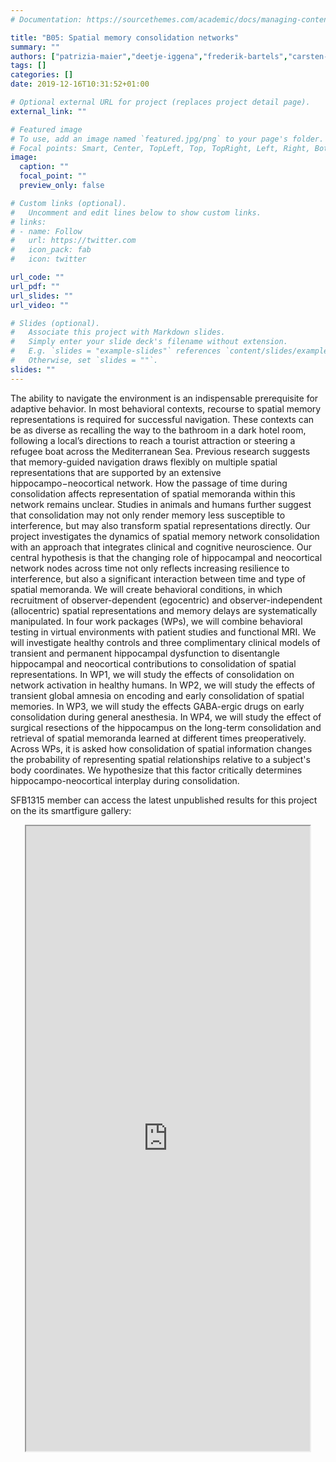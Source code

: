 ```yaml
---
# Documentation: https://sourcethemes.com/academic/docs/managing-content/

title: "B05: Spatial memory consolidation networks"
summary: ""
authors: ["patrizia-maier","deetje-iggena","frederik-bartels","carsten-finke","christoph-johannes-ploner"]
tags: []
categories: []
date: 2019-12-16T10:31:52+01:00

# Optional external URL for project (replaces project detail page).
external_link: ""

# Featured image
# To use, add an image named `featured.jpg/png` to your page's folder.
# Focal points: Smart, Center, TopLeft, Top, TopRight, Left, Right, BottomLeft, Bottom, BottomRight.
image:
  caption: ""
  focal_point: ""
  preview_only: false

# Custom links (optional).
#   Uncomment and edit lines below to show custom links.
# links:
# - name: Follow
#   url: https://twitter.com
#   icon_pack: fab
#   icon: twitter

url_code: ""
url_pdf: ""
url_slides: ""
url_video: ""

# Slides (optional).
#   Associate this project with Markdown slides.
#   Simply enter your slide deck's filename without extension.
#   E.g. `slides = "example-slides"` references `content/slides/example-slides.md`.
#   Otherwise, set `slides = ""`.
slides: ""
---
```

<DIV class="article-container" markdown="1">
<DIV class="article-style" markdown="1">
  
The ability to navigate the environment is an indispensable prerequisite for adaptive behavior. In most behavioral contexts, recourse to spatial memory representations is required for successful navigation. These contexts can be as diverse as recalling the way to the bathroom in a dark hotel room, following a local’s directions to reach a tourist attraction or steering a refugee boat across the Mediterranean Sea. Previous research suggests that memory-guided navigation draws flexibly on multiple spatial representations that are supported by an extensive hippocampo−neocortical network. How the passage of time during consolidation affects representation of spatial memoranda within this network remains unclear. Studies in animals and humans further suggest that consolidation may not only render memory less susceptible to interference, but may also transform spatial representations directly. Our project investigates the dynamics of spatial memory network consolidation with an approach that integrates clinical and cognitive neuroscience. Our central hypothesis is that the changing role of hippocampal and neocortical network nodes across time not only reflects increasing resilience to interference, but also a significant interaction between time and type of spatial memoranda. We will create behavioral conditions, in which recruitment of observer-dependent (egocentric) and observer-independent (allocentric) spatial representations and memory delays are systematically manipulated. In four work packages (WPs), we will combine behavioral testing in virtual environments with patient studies and functional MRI. We will investigate healthy controls and three complimentary clinical models of transient and permanent hippocampal dysfunction to disentangle hippocampal and neocortical contributions to consolidation of spatial representations. In WP1, we will study the effects of consolidation on network activation in healthy humans. In WP2, we will study the effects of transient global amnesia on encoding and early consolidation of spatial memories. In WP3, we will study the effects GABA-ergic drugs on early consolidation during general anesthesia. In WP4, we will study the effect of surgical resections of the hippocampus on the long-term consolidation and retrieval of spatial memoranda learned at different times preoperatively. Across WPs, it is asked how consolidation of spatial information changes the probability of representing spatial relationships relative to a subject's body coordinates. We hypothesize that this factor critically determines hippocampo-neocortical interplay during consolidation.

SFB1315 member can access the latest unpublished results for this project on the its smartfigure gallery: 
</DIV>
</DIV>

<center>
<iframe src ="https://sdash.sourcedata.io/dashboard?search=project:B05" height=1000px width=90% ></iframe>
</center>

